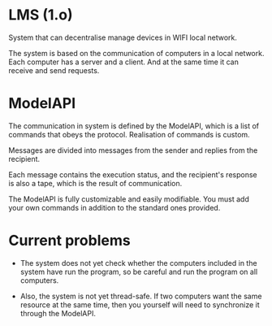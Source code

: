 # LMS (1.o)
System that can decentralise manage devices in WIFI local network.

The system is based on the communication of computers in a local network. Each computer has a server and a client. And at the same time it can receive and send requests.

# ModelAPI
The communication in system is defined by the ModelAPI, which is a list of commands that obeys the protocol. Realisation of commands is custom.

Messages are divided into messages from the sender and replies from the recipient.

Each message contains the execution status, and the recipient's response is also a tape, which is the result of communication.

The ModelAPI is fully customizable and easily modifiable. You must add your own commands in addition to the standard ones provided.

# Current problems
* The system does not yet check whether the computers included in the system have run the program, so be careful and run the program on all computers.

* Also, the system is not yet thread-safe. If two computers want the same resource at the same time, then you yourself will need to synchronize it through the ModelAPI.
